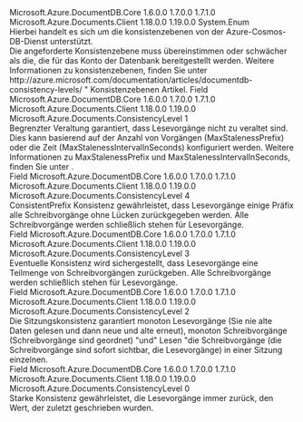 <Type Name="ConsistencyLevel" FullName="Microsoft.Azure.Documents.ConsistencyLevel">
  <TypeSignature Language="C#" Value="public enum ConsistencyLevel" />
  <TypeSignature Language="ILAsm" Value=".class public auto ansi sealed ConsistencyLevel extends System.Enum" />
  <TypeSignature Language="DocId" Value="T:Microsoft.Azure.Documents.ConsistencyLevel" />
  <TypeSignature Language="VB.NET" Value="Public Enum ConsistencyLevel" />
  <TypeSignature Language="F#" Value="type ConsistencyLevel = " />
  <AssemblyInfo>
    <AssemblyName>Microsoft.Azure.DocumentDB.Core</AssemblyName>
    <AssemblyVersion>1.6.0.0</AssemblyVersion>
    <AssemblyVersion>1.7.0.0</AssemblyVersion>
    <AssemblyVersion>1.7.1.0</AssemblyVersion>
  </AssemblyInfo>
  <AssemblyInfo>
    <AssemblyName>Microsoft.Azure.Documents.Client</AssemblyName>
    <AssemblyVersion>1.18.0.0</AssemblyVersion>
    <AssemblyVersion>1.19.0.0</AssemblyVersion>
  </AssemblyInfo>
  <Base>
    <BaseTypeName>System.Enum</BaseTypeName>
  </Base>
  <Docs>
    <summary> 
            Hierbei handelt es sich um die konsistenzebenen von der Azure-Cosmos-DB-Dienst unterstützt.
            </summary>
    <remarks>
            Die angeforderte Konsistenzebene muss übereinstimmen oder schwächer als die, die für das Konto der Datenbank bereitgestellt werden.
            Weitere Informationen zu konsistenzebenen, finden Sie unter <see>http://azure.microsoft.com/documentation/articles/documentdb-consistency-levels/ "</see> Konsistenzebenen Artikel.
            </remarks>
  </Docs>
  <Members>
    <Member MemberName="BoundedStaleness">
      <MemberSignature Language="C#" Value="BoundedStaleness" />
      <MemberSignature Language="ILAsm" Value=".field public static literal valuetype Microsoft.Azure.Documents.ConsistencyLevel BoundedStaleness = int32(1)" />
      <MemberSignature Language="DocId" Value="F:Microsoft.Azure.Documents.ConsistencyLevel.BoundedStaleness" />
      <MemberSignature Language="VB.NET" Value="BoundedStaleness" />
      <MemberSignature Language="F#" Value="BoundedStaleness = 1" Usage="Microsoft.Azure.Documents.ConsistencyLevel.BoundedStaleness" />
      <MemberType>Field</MemberType>
      <AssemblyInfo>
        <AssemblyName>Microsoft.Azure.DocumentDB.Core</AssemblyName>
        <AssemblyVersion>1.6.0.0</AssemblyVersion>
        <AssemblyVersion>1.7.0.0</AssemblyVersion>
        <AssemblyVersion>1.7.1.0</AssemblyVersion>
      </AssemblyInfo>
      <AssemblyInfo>
        <AssemblyName>Microsoft.Azure.Documents.Client</AssemblyName>
        <AssemblyVersion>1.18.0.0</AssemblyVersion>
        <AssemblyVersion>1.19.0.0</AssemblyVersion>
      </AssemblyInfo>
      <ReturnValue>
        <ReturnType>Microsoft.Azure.Documents.ConsistencyLevel</ReturnType>
      </ReturnValue>
      <MemberValue>1</MemberValue>
      <Docs>
        <summary>
            Begrenzter Veraltung garantiert, dass Lesevorgänge nicht zu veraltet sind. Dies kann basierend auf der Anzahl von Vorgängen (MaxStalenessPrefix) oder die Zeit (MaxStalenessIntervalInSeconds) konfiguriert werden.  Weitere Informationen zu MaxStalenessPrefix und MaxStalenessIntervalInSeconds, finden Sie unter <see cref="T:Microsoft.Azure.Documents.ConsistencyPolicy" />.
            </summary>
      </Docs>
    </Member>
    <Member MemberName="ConsistentPrefix">
      <MemberSignature Language="C#" Value="ConsistentPrefix" />
      <MemberSignature Language="ILAsm" Value=".field public static literal valuetype Microsoft.Azure.Documents.ConsistencyLevel ConsistentPrefix = int32(4)" />
      <MemberSignature Language="DocId" Value="F:Microsoft.Azure.Documents.ConsistencyLevel.ConsistentPrefix" />
      <MemberSignature Language="VB.NET" Value="ConsistentPrefix" />
      <MemberSignature Language="F#" Value="ConsistentPrefix = 4" Usage="Microsoft.Azure.Documents.ConsistencyLevel.ConsistentPrefix" />
      <MemberType>Field</MemberType>
      <AssemblyInfo>
        <AssemblyName>Microsoft.Azure.DocumentDB.Core</AssemblyName>
        <AssemblyVersion>1.6.0.0</AssemblyVersion>
        <AssemblyVersion>1.7.0.0</AssemblyVersion>
        <AssemblyVersion>1.7.1.0</AssemblyVersion>
      </AssemblyInfo>
      <AssemblyInfo>
        <AssemblyName>Microsoft.Azure.Documents.Client</AssemblyName>
        <AssemblyVersion>1.18.0.0</AssemblyVersion>
        <AssemblyVersion>1.19.0.0</AssemblyVersion>
      </AssemblyInfo>
      <ReturnValue>
        <ReturnType>Microsoft.Azure.Documents.ConsistencyLevel</ReturnType>
      </ReturnValue>
      <MemberValue>4</MemberValue>
      <Docs>
        <summary>
            ConsistentPrefix Konsistenz gewährleistet, dass Lesevorgänge einige Präfix alle Schreibvorgänge ohne Lücken zurückgegeben werden.
            Alle Schreibvorgänge werden schließlich stehen für Lesevorgänge.
            </summary>
      </Docs>
    </Member>
    <Member MemberName="Eventual">
      <MemberSignature Language="C#" Value="Eventual" />
      <MemberSignature Language="ILAsm" Value=".field public static literal valuetype Microsoft.Azure.Documents.ConsistencyLevel Eventual = int32(3)" />
      <MemberSignature Language="DocId" Value="F:Microsoft.Azure.Documents.ConsistencyLevel.Eventual" />
      <MemberSignature Language="VB.NET" Value="Eventual" />
      <MemberSignature Language="F#" Value="Eventual = 3" Usage="Microsoft.Azure.Documents.ConsistencyLevel.Eventual" />
      <MemberType>Field</MemberType>
      <AssemblyInfo>
        <AssemblyName>Microsoft.Azure.DocumentDB.Core</AssemblyName>
        <AssemblyVersion>1.6.0.0</AssemblyVersion>
        <AssemblyVersion>1.7.0.0</AssemblyVersion>
        <AssemblyVersion>1.7.1.0</AssemblyVersion>
      </AssemblyInfo>
      <AssemblyInfo>
        <AssemblyName>Microsoft.Azure.Documents.Client</AssemblyName>
        <AssemblyVersion>1.18.0.0</AssemblyVersion>
        <AssemblyVersion>1.19.0.0</AssemblyVersion>
      </AssemblyInfo>
      <ReturnValue>
        <ReturnType>Microsoft.Azure.Documents.ConsistencyLevel</ReturnType>
      </ReturnValue>
      <MemberValue>3</MemberValue>
      <Docs>
        <summary>
            Eventuelle Konsistenz wird sichergestellt, dass Lesevorgänge eine Teilmenge von Schreibvorgängen zurückgeben. Alle Schreibvorgänge werden schließlich stehen für Lesevorgänge.
            </summary>
      </Docs>
    </Member>
    <Member MemberName="Session">
      <MemberSignature Language="C#" Value="Session" />
      <MemberSignature Language="ILAsm" Value=".field public static literal valuetype Microsoft.Azure.Documents.ConsistencyLevel Session = int32(2)" />
      <MemberSignature Language="DocId" Value="F:Microsoft.Azure.Documents.ConsistencyLevel.Session" />
      <MemberSignature Language="VB.NET" Value="Session" />
      <MemberSignature Language="F#" Value="Session = 2" Usage="Microsoft.Azure.Documents.ConsistencyLevel.Session" />
      <MemberType>Field</MemberType>
      <AssemblyInfo>
        <AssemblyName>Microsoft.Azure.DocumentDB.Core</AssemblyName>
        <AssemblyVersion>1.6.0.0</AssemblyVersion>
        <AssemblyVersion>1.7.0.0</AssemblyVersion>
        <AssemblyVersion>1.7.1.0</AssemblyVersion>
      </AssemblyInfo>
      <AssemblyInfo>
        <AssemblyName>Microsoft.Azure.Documents.Client</AssemblyName>
        <AssemblyVersion>1.18.0.0</AssemblyVersion>
        <AssemblyVersion>1.19.0.0</AssemblyVersion>
      </AssemblyInfo>
      <ReturnValue>
        <ReturnType>Microsoft.Azure.Documents.ConsistencyLevel</ReturnType>
      </ReturnValue>
      <MemberValue>2</MemberValue>
      <Docs>
        <summary>
            Die Sitzungskonsistenz garantiert monoton Lesevorgänge (Sie nie alte Daten gelesen und dann neue und alte erneut), monoton Schreibvorgänge (Schreibvorgänge sind geordnet) "und" Lesen "die Schreibvorgänge (die Schreibvorgänge sind sofort sichtbar, die Lesevorgänge) in einer Sitzung einzelnen. 
            </summary>
      </Docs>
    </Member>
    <Member MemberName="Strong">
      <MemberSignature Language="C#" Value="Strong" />
      <MemberSignature Language="ILAsm" Value=".field public static literal valuetype Microsoft.Azure.Documents.ConsistencyLevel Strong = int32(0)" />
      <MemberSignature Language="DocId" Value="F:Microsoft.Azure.Documents.ConsistencyLevel.Strong" />
      <MemberSignature Language="VB.NET" Value="Strong" />
      <MemberSignature Language="F#" Value="Strong = 0" Usage="Microsoft.Azure.Documents.ConsistencyLevel.Strong" />
      <MemberType>Field</MemberType>
      <AssemblyInfo>
        <AssemblyName>Microsoft.Azure.DocumentDB.Core</AssemblyName>
        <AssemblyVersion>1.6.0.0</AssemblyVersion>
        <AssemblyVersion>1.7.0.0</AssemblyVersion>
        <AssemblyVersion>1.7.1.0</AssemblyVersion>
      </AssemblyInfo>
      <AssemblyInfo>
        <AssemblyName>Microsoft.Azure.Documents.Client</AssemblyName>
        <AssemblyVersion>1.18.0.0</AssemblyVersion>
        <AssemblyVersion>1.19.0.0</AssemblyVersion>
      </AssemblyInfo>
      <ReturnValue>
        <ReturnType>Microsoft.Azure.Documents.ConsistencyLevel</ReturnType>
      </ReturnValue>
      <MemberValue>0</MemberValue>
      <Docs>
        <summary>
            Starke Konsistenz gewährleistet, die Lesevorgänge immer zurück, den Wert, der zuletzt geschrieben wurden.
            </summary>
      </Docs>
    </Member>
  </Members>
</Type>